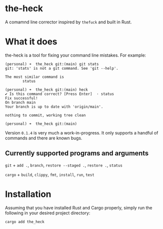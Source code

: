 # the-heck
A comamnd line corrector inspired by `thefuck` and built in Rust.

# What it does
the-heck is a tool for fixing your command line mistakes. 
For example: 
```
(personal) ➜  the_heck git:(main) git stats 
git: 'stats' is not a git command. See 'git --help'.

The most similar command is
        status

(personal) ➜  the_heck git:(main) heck
✔ Is this command correct? [Press Enter]  · status
Fix successful!
On branch main
Your branch is up to date with 'origin/main'.

nothing to commit, working tree clean

(personal) ➜  the_heck git:(main) 
```

Version `0.1.4` is very much a work-in-progress. It only supports a handful of commands and there are known bugs.

## Currently supported programs and arguments

`git` + `add .`, `branch`, `restore --staged .`, `restore .`, `status`

`cargo` + `build`, `clippy`, `fmt`, `install`, `run`, `test`

# Installation
Assuming that you have installed Rust and Cargo properly, simply run the following in your desired project directory:
```
cargo add the_heck
```
